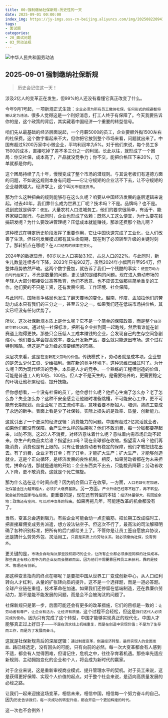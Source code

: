 ```yaml
---
title: 00-强制缴纳社保新规-历史性的一天
date: 2025-09-01 00:00:00
index_img: https://jy-imgs.oss-cn-beijing.aliyuncs.com/img/20250822094147.jpg
tags:
- 面试题
categories: 
- 20_面试问题
- 03_劳动法规
---
```


![中华人民共和国劳动法](https://jy-imgs.oss-cn-beijing.aliyuncs.com/img/20250822094342.jpg)

## 2025-09-01 强制缴纳社保新规

> 历史会记住这一天！

涉及2亿人的变革正在发生，但99%的人还没有看懂它真正改变了什么。

今年9月1号起，一项新规正式生效：`企业必须为所有员工缴纳社保，任何形式的规避都将被认定为违法。`很多人觉得这是一个利好消息，打工人终于有保障了。今天我要告诉你的是，这个政策的背后，其实藏着中国经济一个重要的转型信号。

咱们先从最基础的经济层面说起，一个月薪5000的员工，企业要额外掏1500左右的社保费。这个数字看起来不大，但你把它放到整个市场来看，问题就出来了。中国有超过5200万家中小微企业，平均利润率为5%。对于他们来说，每个员工多1500的成本，直接吃掉了差不多三分之一的利润。长此以往，就形成了一个困局：你交社保，成本高了，产品就没竞争力；你不交，能把价格压下来20%，订单就都是你的。

这个困局持续了几十年，慢慢变成了整个市场的潜规则。与其说老板们有道德方面的问题，不如说这规则本身有问题——它让守规矩的企业活不下去，让不守规矩的企业越做越大。经济学上，这个叫`劣币驱逐良币`。

那为什么这种扭曲的规则能够存在这么久呢？咱要从中国经济发展的底层逻辑来说起。过去40年，我们靠什么成为世界工厂呢？技术吗？不是。品牌吗？也不是。说到底就是俩字：`便宜`。大量农村人口进城务工，他们的要求很简单，有活干、能养家糊口就行。与此同时，企业也形成了依赖：既然人工这么便宜，为什么要花钱搞研发呢？为什么要改进管理呢？压低成本就能赚钱，那谁还费那个劲儿啊？

这种模式在特定历史阶段发挥了重要作用，它让中国快速完成了工业化，让人们改善了生活。但任何发展模式都有其生命周期，现在到了必须转型升级的关键时刻了。那转折点在哪呢？在`人口结构的根本性变化`。

2024年的数据显示，60岁以上人口突破3.1亿，占总人口的22%。与此同时，新生儿数量连续多年下降，2023年只有902万，虽然2024年小幅回升至954万，但整体趋势依然严峻。这两个数字叠加，就告诉了我们一个残酷的事实：`便宜劳动力的时代结束了`。不光是数量的问题，更关键的是结构的问题。现在进入劳动市场的年轻人大部分都接受过高等教育，他们不愿意、也不应该去做那些简单重复的工作。他们要的不只是工资，还有发展空间、工作环境、社会保障。

与此同时，国际竞争格局也发生了翻天覆地的变化。越南、印度、孟加拉他们的劳动力成本只有我们的三分之一，甚至五分之一。如果我们还在低端市场拼价格，其实已经没有任何优势了。

所以，这次社保新规本质上是什么呢？它不是一个简单的保障政策，而是整个`经济转型的分水岭`。通过统一社保标准，把所有企业拉到同一起跑线，然后看谁能在新赛道上跑得更快。那些只会压低人工成本赚钱的企业，会发现自己的生存空间急剧缩小。他们要么学会提高效率，要么开发新产品，要么就只能退出市场。这个过程特别残酷，但这是产业升级必须要经历的阵痛。

深层次来看，这是在`重新定义劳动的价值`。传统模式下，劳动者就是成本项，企业想的是怎么少付工资、少给福利。但在新的竞争环境下，这种思维已经过时了。为什么呢？因为现代经济的竞争，本质是人才的竞争。一个熟练的工程师创造的价值，可能是普通工人的10倍、100倍。但人才不是天生的，是需要培养的，更需要稳定的环境让他积累经验、提升技能。

但你想想看，一个没有社保的员工，他会想什么呢？他担心生病了怎么办？老了怎么办？失业怎么办？这种不安全感会让他随时准备跳槽，不可能安心工作，更不可能有长期规划。而企业呢？员工流动率高，意味着要不断招人、培训，熟练工变成了永远的新手。表面上看是少了社保钱，实际上损失的是效率、质量、创新能力。

这就引出了一个更深的经济逻辑：消费能力的问题。中国有超过2亿灵活就业者，如果他们都没有保障，会产生什么样的后果呢？他们不敢消费，每一分钱都要存起来，以防不测。这2亿人不消费，对经济意味着什么呢？意味着内需市场启动不起来。你生产的商品卖给谁？指望出口吗？现在全球都在收缩。指望富人吗？他们再能消费，消费也是有上限的。只有让普通劳动者有稳定的保障，他们才敢把钱花出去。有了消费，企业才有订单；有了订单，才能扩大生产；扩大生产，才能够创造就业。这是个正向循环，是经济发展的良性机制。相反，如果劳动者都在为未来担忧，拼命存钱，那就是通缩的开始：企业东西卖不出去，只能裁员降薪；劳动者收入下降，更不敢消费。这就是个死亡螺旋。

那为什么选在这个时间点呢？因为机会窗口正在收窄。一方面，`人口老龄化在加速，社保基金压力越来越大，必须扩大缴费基数`。另一方面，`产业升级已经等不起了，再不转型，就会被其他国家甩在后面`。更重要的是，现在还有转型的本钱：`经济体量够大，有回旋余地；政策还有空间，可以对冲改革的阵痛`。如果再拖几年，可能连改革的机会都没有了。

当然，变革总会遇到阻力。有些企业可能会动一点歪脑筋，把长期工改成临时工，把直接雇佣变成劳务派遣，想方设法钻空子。但这次不行了，最高法的司法解释明确了各种识别标准，把所有的后门都给关上了。不管你是让员工签自愿放弃协议，还是搞什么劳务外包、灵活用工，`只要是实质上的劳动关系，就必须缴纳社保，没有例外`。

更关键的是，`市场会自动淘汰那些投机取巧的企业，让所有企业都必须承担同样的社保成本。那些真正有核心竞争力的企业反而会脱颖而出，因为他们不需要靠压榨员工来获利，靠的是技术、管理还有创新`。

那这种变革指向的终点在哪呢？是要把中国从世界工厂变成创新中心，从人口红利转向人才红利，从量的扩张转向质的提升。这不是一个选择题，而是一道必答题。全球产业链在重组，技术革命在加速。如果我们还停留在低端制造，还在靠廉价劳动力，那不是能不能发展的问题，而是会不会被淘汰的问题了。

社保新规只是第一步，后面可能还会有更多的改革措施，它们的目标是一致的：`让劳动者有尊严，让企业有活力，让经济有质量。`这个过程不会轻松，但这是`我们这代人必须完成的使命`。因为只有完成了这个转型，中国才能够实现真正的现代化，中国人才能够真正过上好日子——`不是在流水线上机械重复，而是在创造中实现价值；不是为了生存而工作，而是为了发展而奋斗`。

这就是社保新规背后的深层逻辑：`通过制度变革，倒逼经济转型，最终实现人的全面发展。`路已经选定，没有回头的可能，只有向前的必然。每一次大变革都会有人感到不适，都会有人觉得困难，但请记住，危机之中，往往孕育着机遇。那些率先适应新规则、主动拥抱变化的企业和个人，将会成为新时代的赢家。

对于企业来说，这是重新审视商业模式、提升管理水平的契机。对于员工来说，这是获得更好保障、实现个人价值的起点。对于整个社会来说，是迈向高质量发展的必经之路。

让我们一起来迎接这场变革，相信未来，相信中国，相信每一个努力奋斗的自己。因为`历史告诉我们，每一次成功的转型升级，都会开启一个更加辉煌的时代。`

这一次也不会例外！